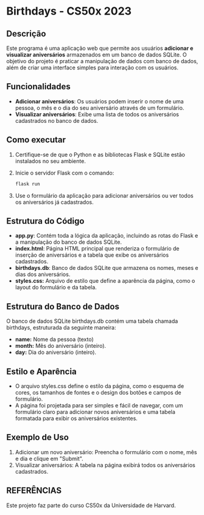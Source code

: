 # Birthdays - CS50x 2023

## Descrição

Este programa é uma aplicação web que permite aos usuários **adicionar e visualizar aniversários** armazenados em um banco de dados SQLite. O objetivo do projeto é praticar a manipulação de dados com banco de dados, além de criar uma interface simples para interação com os usuários.

## Funcionalidades

- **Adicionar aniversários**: Os usuários podem inserir o nome de uma pessoa, o mês e o dia do seu aniversário através de um formulário.
- **Visualizar aniversários**: Exibe uma lista de todos os aniversários cadastrados no banco de dados.

## Como executar

1. Certifique-se de que o Python e as bibliotecas Flask e SQLite estão instalados no seu ambiente.

2. Inicie o servidor Flask com o comando:

   ```bash
   flask run
   ```

3. Use o formulário da aplicação para adicionar aniversários ou ver todos os aniversários já cadastrados.

## Estrutura do Código
 - **app.py**: Contém toda a lógica da aplicação, incluindo as rotas do Flask e a manipulação do banco de dados SQLite.
 - **index.html**: Página HTML principal que renderiza o formulário de inserção de aniversários e a tabela que exibe os aniversários cadastrados.
 - **birthdays.db**: Banco de dados SQLite que armazena os nomes, meses e dias dos aniversários.
 - **styles.css:** Arquivo de estilo que define a aparência da página, como o layout do formulário e da tabela.

## Estrutura do Banco de Dados
O banco de dados SQLite birthdays.db contém uma tabela chamada birthdays, estruturada da seguinte maneira:

  - **name:** Nome da pessoa (texto)
  - **month:** Mês do aniversário (inteiro).
  - **day:** Dia do aniversário (inteiro).

## Estilo e Aparência
  - O arquivo styles.css define o estilo da página, como o esquema de cores, os tamanhos de fontes e o design dos botões e campos de formulário.
  - A página foi projetada para ser simples e fácil de navegar, com um formulário claro para adicionar novos aniversários e uma tabela formatada para exibir os aniversários existentes.

## Exemplo de Uso
  1. Adicionar um novo aniversário: Preencha o formulário com o nome, mês e dia e clique em "Submit".
  2. Visualizar aniversários: A tabela na página exibirá todos os aniversários cadastrados.

## REFERÊNCIAS
Este projeto faz parte do curso CS50x da Universidade de Harvard.
   
